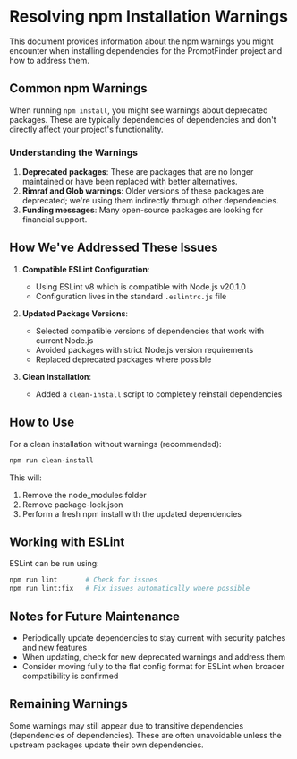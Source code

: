 # Resolving npm Installation Warnings

This document provides information about the npm warnings you might encounter when installing dependencies for the PromptFinder project and how to address them.

## Common npm Warnings

When running `npm install`, you might see warnings about deprecated packages. These are typically dependencies of dependencies and don't directly affect your project's functionality.

### Understanding the Warnings

1. **Deprecated packages**: These are packages that are no longer maintained or have been replaced with better alternatives.
2. **Rimraf and Glob warnings**: Older versions of these packages are deprecated; we're using them indirectly through other dependencies.
3. **Funding messages**: Many open-source packages are looking for financial support.

## How We've Addressed These Issues

1. **Compatible ESLint Configuration**:

   - Using ESLint v8 which is compatible with Node.js v20.1.0
   - Configuration lives in the standard `.eslintrc.js` file

2. **Updated Package Versions**:

   - Selected compatible versions of dependencies that work with current Node.js
   - Avoided packages with strict Node.js version requirements
   - Replaced deprecated packages where possible

3. **Clean Installation**:
   - Added a `clean-install` script to completely reinstall dependencies

## How to Use

For a clean installation without warnings (recommended):

```bash
npm run clean-install
```

This will:

1. Remove the node_modules folder
2. Remove package-lock.json
3. Perform a fresh npm install with the updated dependencies

## Working with ESLint

ESLint can be run using:

```bash
npm run lint       # Check for issues
npm run lint:fix   # Fix issues automatically where possible
```

## Notes for Future Maintenance

- Periodically update dependencies to stay current with security patches and new features
- When updating, check for new deprecated warnings and address them
- Consider moving fully to the flat config format for ESLint when broader compatibility is confirmed

## Remaining Warnings

Some warnings may still appear due to transitive dependencies (dependencies of dependencies). These are often unavoidable unless the upstream packages update their own dependencies.
